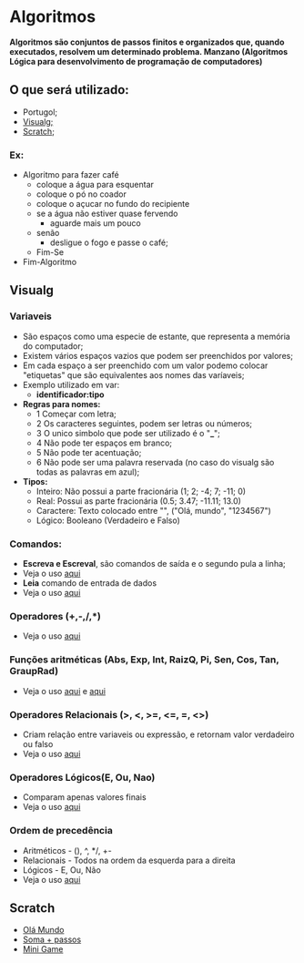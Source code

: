 # Algoritmos

**Algoritmos são conjuntos de passos finitos e organizados que, quando executados, resolvem  um determinado problema. Manzano (Algoritmos Lógica para desenvolvimento de programação de computadores)**

## O que será utilizado:
- Portugol;
- [Visualg;](https://sourceforge.net/projects/visualg30/)
- [Scratch](https://scratch.mit.edu/download/scratch2);

### Ex: 
- Algoritmo para fazer café
  - coloque a água para esquentar
  - coloque o pó no coador
  - coloque o açucar no fundo do recipiente
  - se a água não estiver quase fervendo
    - aguarde mais um pouco
  - senão
    - desligue o fogo e passe o café;
  - Fim-Se
- Fim-Algoritmo

## Visualg

### Variaveis
- São espaços como uma especie de estante, que representa a memória do computador;
- Existem vários espaços vazios que podem ser preenchidos por valores;
- Em cada espaço a ser preenchido com um valor podemo colocar "etiquetas" que são equivalentes aos nomes das varíaveis;
- Exemplo utilizado em var:
  - **identificador:tipo**
- **Regras para nomes:**
  - 1 Começar com letra;
  - 2 Os caracteres seguintes, podem ser letras ou números;
  - 3 O unico simbolo que pode ser utilizado é o "**_**";
  - 4 Não pode ter espaços em branco;
  - 5 Não pode ter acentuação;
  - 6 Não pode ser uma palavra reservada (no caso do visualg são todas as palavras em azul);
- **Tipos:**
  - Inteiro: Não possui a parte fracionária (1; 2; -4; 7; -11; 0)
  - Real: Possui as parte fracionária (0.5; 3.47; -11.11; 13.0)
  - Caractere: Texto colocado entre "", ("Olá, mundo", "1234567")
  - Lógico: Booleano (Verdadeiro e Falso)
 
 ### Comandos:
 - **Escreva e Escreval**, são comandos de saída e o segundo pula a linha;
  - Veja o uso [aqui](https://github.com/TheJessicaBohn/Algoritmos/blob/main/primeiro.alg)
 - **Leia** comando de entrada de dados
  - Veja o uso [aqui](https://github.com/TheJessicaBohn/Algoritmos/blob/main/Exercicios/Nome.alg)
### Operadores (+,-,/,*)
  - Veja o uso [aqui](https://github.com/TheJessicaBohn/Algoritmos/blob/main/Exercicios/Operadores.alg)
### Funções aritméticas (Abs, Exp, Int, RaizQ, Pi, Sen, Cos, Tan, GraupRad)
  - Veja o uso [aqui](https://github.com/TheJessicaBohn/Algoritmos/blob/main/Exercicios/FuncoesArtimeticas.alg) e [aqui](https://github.com/TheJessicaBohn/Algoritmos/blob/main/Exercicios/Conversor.alg)
 ### Operadores Relacionais (>, <, >=, <=, =, <>)
 - Criam relação entre variaveis ou expressão, e retornam valor verdadeiro ou falso
  - Veja o uso [aqui](https://github.com/TheJessicaBohn/Algoritmos/blob/main/Exercicios/OperadoresRelacionais.alg)
 ### Operadores Lógicos(E, Ou, Nao)
 - Comparam apenas valores finais
  - Veja o uso [aqui](https://github.com/TheJessicaBohn/Algoritmos/blob/main/Exercicios/OperadoresLogicos.alg)
 ### Ordem de precedência
 - Aritméticos - (), ^, */, +-
 - Relacionais - Todos na ordem da esquerda para a direita
 - Lógicos - E, Ou, Não
 - Veja o uso [aqui](https://github.com/TheJessicaBohn/Algoritmos/blob/main/Exercicios/Triangulos.alg)

## Scratch
- [Olá Mundo](https://github.com/TheJessicaBohn/Algoritmos/blob/main/Scratch/OlaMundo.sb2)
- [Soma + passos](https://github.com/TheJessicaBohn/Algoritmos/blob/main/Scratch/Soma.sb2)
- [Mini Game](https://github.com/TheJessicaBohn/Algoritmos/blob/main/Scratch/MiniGame.sb2)
   
